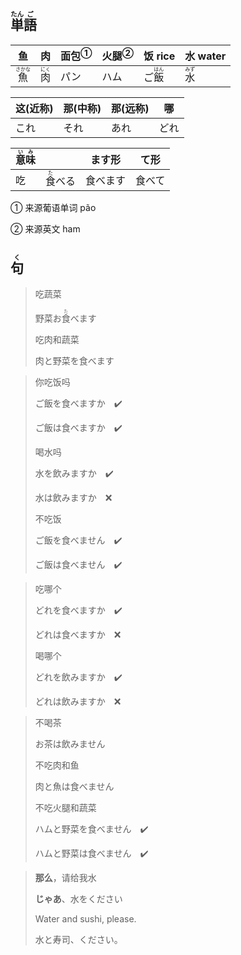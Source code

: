 ## <ruby><rb>単</rb><rt>たん</rt></ruby><ruby><rb>語</rb><rt>ご</rt></ruby>

| 鱼                             | 肉                           | <a>面包</a><sup>①</sup> | <a>火腿</a><sup>②</sup> | 饭 rice                        | 水 water                     |
| ------------------------------ | ---------------------------- | ----------------------- | ----------------------- | ------------------------------ | ---------------------------- |
| <ruby>魚<rt>さかな</rt></ruby> | <ruby>肉<rt>にく</rt></ruby> | パン                    | ハム                    | ご<ruby>飯<rt>はん</rt></ruby> | <ruby>水<rt>みず</rt></ruby> |

| 这(近称) | 那(中称) | 那(远称) | 哪   |
| ----- | ----- | ----- | --- |
| これ    | それ    | あれ    | どれ  |

| <ruby>意<rt>い</rt>味<rt>み</rt></ruby> |                                | ます形   | て形   |
| --------------------------------------- | ------------------------------ | -------- | ------ |
| 吃                                      | <ruby>食<rt>た</rt></ruby>べる | 食べます | 食べて |

① 来源葡语单词 pão

② 来源英文 ham

## <ruby><rb>句</rb><rt>く</rt></ruby>

> 吃蔬菜
> 
> 野菜お<ruby><rb>食</rb><rt>た</rt></ruby>べます
> 
> 吃肉和蔬菜
> 
> 肉と野菜を食べます

> 你吃饭吗
>
> ご飯を食べますか　✔️
>
> ご飯は食べますか　✔️
>
> 喝水吗
>
> 水を飲みますか　✔️
>
> 水は飲みますか　❌
>
> 不吃饭
>
> ご飯を食べません　✔️
>
> ご飯は食べません　✔️

> 吃哪个
> 
> どれを食べますか　✔️
> 
> どれは食べますか　❌
> 
> 喝哪个
> 
> どれを飲みますか　✔️
> 
> どれは飲みますか　❌

> 不喝茶
>
> お茶は飲みません
>
> 不吃肉和鱼
>
> 肉と魚は食べません
>
> 不吃火腿和蔬菜
>
> ハムと野菜を食べません　✔️
>
> ハムと野菜は食べません　✔️

> **那么**，请给我水
>
> **じゃあ**、水をください
>
> Water and sushi, please.
>
> 水と寿司、ください。
